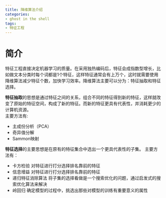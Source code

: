 ```yaml
---
title: 降维算法介绍
categories:
- ghost in the shell
tags:
- 特征工程
---
```

# 简介
特征工程直接决定机器学习的质量。在采用独热编码后，特征会成指数型增长，比如做文本分类时每个词都是1个特征，这样特征通常会有上万个，这时就需要使用降维算法减少特征个数，加快学习效率。降维算法主要可以分为：特征抽取和特征选择。  

<!--more-->
**特征抽取**的思想是通过特征之间的关系，组合不同的特征得到新的特征，这样就改变了原始的特征空间，构成了新的特征。而新的特征更具有代表性，并消耗更少的计算机资源。  
主要方法有:
- 主成份分析（PCA）
- 奇异值分解
- Sammon映射

**特征选择**的主要思想是在原有的特征集合中选出一个更具代表性的子集。
主要方法有：
- 卡方检验 对特征进行打分选择排名靠前的特征
- 信息增益 对特征进行打分选择排名靠前的特征
- 递归特征消除算法 将子集的选择看做是一个搜索优化的问题，通过启发式的搜索优化算法来解决
- 岭回归 确定模型的过程中，挑选出那些对模型的训练有重要意义的属性

